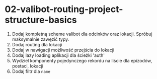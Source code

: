 # 02-valibot-routing-project-structure-basics

1. Dodaj kompletną scheme valibot dla odcinków oraz lokacji. Spróbuj maksymalnie zawęzić typy.
2. Dodaj routing dla lokacji
3. Dodaj w nawigacji możliwość przejścia do lokacji
4. Dodaj lazy loading aplikacji dla ścieżki 'auth'
5. Wydziel komponenty pojedynczego rekordu na liście dla epizodów, postaci, lokacji
6. Dodaj filtr dla `name`
